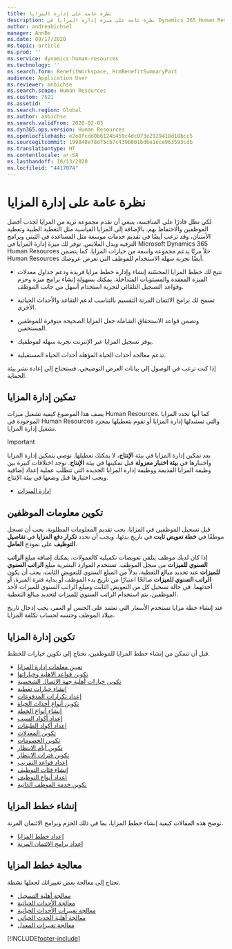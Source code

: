 ```yaml
---
title: نظرة عامة على إدارة المزايا
description: نظرة عامة على ميزة إدارة المزايا في Dynamics 365 Human Resources. يمكنك تزويد موظفيك بخيارات المزايا الممتدة مع تجربة سهلة الاستخدام عبر الإنترنت.
author: andreabichsel
manager: AnnBe
ms.date: 09/17/2020
ms.topic: article
ms.prod: ''
ms.service: dynamics-human-resources
ms.technology: ''
ms.search.form: BenefitWorkspace, HcmBenefitSummaryPart
audience: Application User
ms.reviewer: anbichse
ms.search.scope: Human Resources
ms.custom: 7521
ms.assetid: ''
ms.search.region: Global
ms.author: anbichse
ms.search.validFrom: 2020-02-03
ms.dyn365.ops.version: Human Resources
ms.openlocfilehash: e2e8fcdd0b6124b459c4dc073e2929418d18bcc5
ms.sourcegitcommit: 199848e78df5cb7c439b001bdbe1ece963593cdb
ms.translationtype: HT
ms.contentlocale: ar-SA
ms.lasthandoff: 10/13/2020
ms.locfileid: "4417074"
---
```

# <a name="benefits-management-overview"></a>نظرة عامة على إدارة المزايا

لكي تظل قادرًا على المنافسة، ينبغي أن تقدم مجموعة ثرية من المزايا لجذب أفضل الموظفين والاحتفاظ بهم. بالإضافة إلى المزايا القياسية مثل التغطية الطبية وتغطية الأسنان، وقد ترغب أيضًا في تقديم خدمات موسعة مثل المساعدة في التبني وبرامج الترفيه وبدل الملابس. توفر لك ميزة إدارة المزايا في Microsoft Dynamics 365 Human Resources حلاً مرنًا يدعم مجموعة واسعة من خيارات المزايا. كما يتضمن Human Resources أيضًا تجربة سهلة الاستخدام للموظف التي تعرض عروضك.

- تتيح لك خطط المزايا المحسّنة إنشاء وإدارة خطط مزايا فريدة ودعم جداول معدلات الميزة المعقدة والمستويات المتداخلة. يمكنك بسهولة إنشاء برامج ميزة وحزم وقواعد التسجيل التلقائي لتجربة استخدام أسهل من جانب الموظف.

- تسمح لك برامج الائتمان المرنة التقسيم بالتناسب لدعم التقاعد والأحداث الحياتية الأخرى.

- وتضمن قواعد الاستحقاق الشاملة جعل المزايا الصحيحة متوفرة للموظفين المستحقين.

- يوفر تسجيل المزايا عبر الإنترنت تجربة سهلة لموظفيك.

- تدعم معالجة أحداث الحياة المؤهلة أحداث الحياة المستقبلية.

إذا كنت ترغب في الوصول إلى بيانات العرض التوضيحي‬، فستحتاج إلى إعادة نشر بيئة الحماية.

## <a name="enable-benefits-management"></a>تمكين إدارة المزايا

يصف هذا الموضوع كيفية تشغيل ميزات Human Resources. كما أنها تحدد المزايا الموجودة في Human Resources والتي تستبدلها إدارة المزايا أو تقوم بتعطيلها بمجرد تشغيل إدارة المزايا.

> [!IMPORTANT]
> بعد تمكين إدارة المزايا في بيئة **الإنتاج**، لا يمكنك تعطيلها. نوصي بتمكين إدارة المزايا واختبارها في **بيئة اختبار معزولة** قبل تمكينها في بيئة **الإنتاج**. توجد اختلافات كبيرة بين وظيفة المزايا القديمة ووظيفة إدارة المزايا الجديدة التي تتطلب عملية إعداد إضافية ويجب اختبارها قبل وضعها في بيئة الإنتاج.

- [إدارة الميزات](hr-admin-manage-features.md)

## <a name="configure-employee-information"></a>تكوين معلومات الموظفين

قبل تسجيل الموظفين في المزايا، يجب تقديم المعلومات المطلوبة. يجب أن تسجل موظفًا في **خطة تعويض ثابت** في تاريخ بدئها، ويجب أن تحدد **تكرار دفع المزايا** في **تفاصيل التوظيف** على نموذج **العامل**.

إذا كان لديك موظف يتلقى تعويضات تكميلية كالعمولات، يمكنك إضافة مبلغ **الراتب السنوي للميزات** من سجل الموظف. تستخدم الموارد البشرية مبلغ **الراتب السنوي للميزات** عند تحديد مبالغ التغطية، بدلاً من المبلغ السنوي للتعويض الثابت. يجب أن يكون **الراتب السنوي للميزات** صالحًا اعتبارًا من تاريخ بدء الموظف أو بداية فترة الميزة، أو أحدثهما. في حالة تسجيل كل من التعويض الثابت ومبلغ الراتب السنوي للميزات لأحد الموظفين، يتم استخدام الراتب السنوي للميزات لتحديد مبالغ التغطية.

عند إنشاء خطة مزايا تستخدم الأسعار التي تعتمد على الجنس أو العمر، يجب إدخال تاريخ ميلاد الموظف وجنسه لحساب تكلفة المزايا.

## <a name="configure-benefits-management"></a>تكوين إدارة المزايا

قبل أن تتمكن من إنشاء خطط المزايا للموظفين، تحتاج إلى تكوين خيارات للخطط.

- [تعيين معلمات إدارة المزايا](hr-benefits-setup-parameters.md)
- [تكوين قواعد الاهلية وخياراتها](hr-benefits-setup-eligibility-rules.md)
- [تكوين خيارات أهلية جهة الاتصال الشخصية](hr-benefits-setup-contact-eligibility-options.md)
- [إنشاء خيارات تغطية](hr-benefits-setup-coverage-options.md)
- [إعداد تكرارات المدفوعات](hr-benefits-setup-payment-frequencies.md)
- [تكوين أنواع أحداث الحياة](hr-benefits-setup-life-event-types.md)
- [إنشاء أنواع الخطة](hr-benefits-setup-plan-types.md)
- [إعداد أكواد السبب](hr-benefits-setup-reason-codes.md)
- [إعداد أكواد الطبقات](hr-benefits-setup-tier-codes.md)
- [تكوين المعدلات](hr-benefits-setup-rates.md)
- [تكوين الخصومات](hr-benefits-setup-deductions.md)
- [تكوين أيام الانتظار](hr-benefits-setup-waiting-days.md)
- [تكوين فترات الانتظار](hr-benefits-setup-waiting-periods.md)
- [إعداد قواعد التقريب](hr-benefits-setup-rounding-rules.md)
- [إنشاء فئات التوظيف](hr-benefits-setup-employment-categories.md)
- [إعداد أنواع التوظيف](hr-benefits-setup-employment-types.md)
- [تكوين خدمة الموظف الذاتية](hr-benefits-setup-employee-self-service.md)

## <a name="create-benefit-plans"></a>إنشاء خطط المزايا

توضح هذه المقالات كيفية إنشاء خطط المزايا، بما في ذلك الحزم وبرامج الائتمان المرنة.

- [إعداد خطط المزايا](hr-benefits-plans-setup.md)
- [إعداد برامج الائتمان المرنة](hr-benefits-plans-flex-credit-programs.md)

## <a name="process-benefit-plans"></a>معالجة خطط المزايا

تحتاج إلى معالجة بعض تغييراتك لجعلها نشطة.

- [معالجة أهلية التسجيل‬](hr-benefits-process-enrollment-eligibility.md)
- [معالجة الأحداث الحياتية](hr-benefits-process-life-events.md)
- [معالجة تغييرات الأحداث الحياتية](hr-benefits-process-life-event-changes.md)
- [‏‫معالجة أهلية الحدث الحياتي‬](hr-benefits-process-life-event-eligibility.md)
- [معالجة تغييرات المعدل](hr-benefits-process-rate-changes.md)



[!INCLUDE[footer-include](../includes/footer-banner.md)]